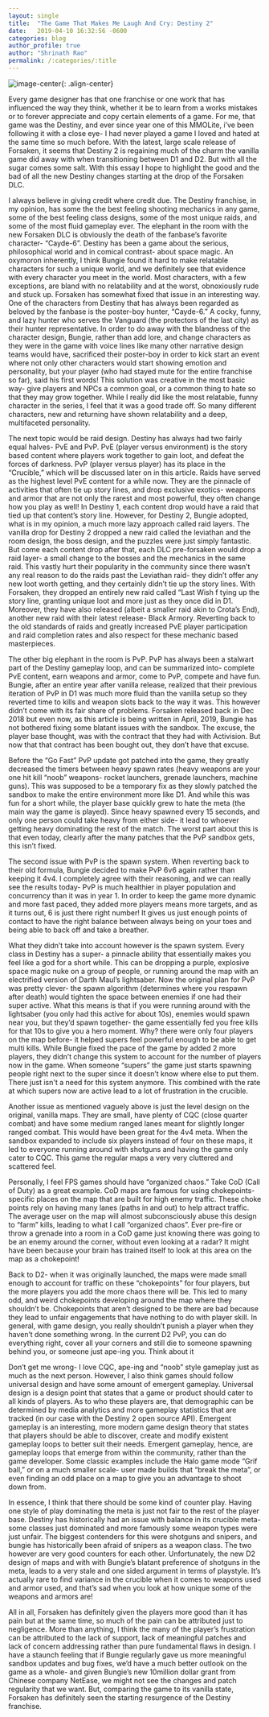 ```yaml
---
layout: single 
title:  "The Game That Makes Me Laugh And Cry: Destiny 2"
date:   2019-04-10 16:32:56 -0600
categories: blog
author_profile: true
author: "Shrinath Rao"
permalink: /:categories/:title
---
```


![image-center](../_img/d2Forsaken.jpg){: .align-center}


Every game designer has that one franchise or one work that has influenced the way they think, whether it be to learn from a works mistakes or to forever appreciate and copy certain elements of a game. For me, that game was the Destiny, and ever since year one of this MMOLite, i’ve been following it with a close eye- I had never played a game I loved and hated at the same time so much before. With the latest, large scale release of Forsaken, it seems that Destiny 2 is regaining much of the charm the vanilla game did away with when transitioning between D1 and D2. But with all the sugar comes some salt. With this essay I hope to highlight the good and the bad of all the new Destiny changes starting at the drop of the Forsaken DLC. 

I always believe in giving credit where credit due. The Destiny franchise, in my opinion, has some the the best feeling shooting mechanics in any game, some of the best feeling class designs, some of the most unique raids, and some of the most fluid gameplay ever. The elephant in the room with the new Forsaken DLC is obviously the death of the fanbase’s favorite character- “Cayde-6”. Destiny has been a game about the serious, philosophical world and in comical contrast- about space magic. An oxymoron inherently, I think Bungie found it hard to make relatable characters for such a unique world, and we definitely see that evidence with every character you meet in the world. Most characters, with a few exceptions, are bland with no relatability and at the worst, obnoxiously rude and stuck up. Forsaken has somewhat fixed that issue in an interesting way. One of the characters from Destiny that has always been regarded as beloved by the fanbase is the poster-boy hunter, “Cayde-6.” A cocky, funny, and lazy hunter who serves the Vanguard (the protectors of the last city) as their hunter representative. In order to do away with the blandness of the character design, Bungie, rather than add lore, and change characters as they were in the game with voice lines like many other narrative design teams would have, sacrificed their poster-boy in order to kick start an event where not only other characters would start showing emotion and personality, but your player (who had stayed mute for the entire franchise so far), said his first words! This solution was creative in the most basic way- give players and NPCs a common goal, or a common thing to hate so that they may grow together. While I really did like the most relatable, funny character in the series, I feel that it was a good trade off. So many different characters, new and returning have shown relatability and a deep, multifaceted personality.

The next topic would be raid design. Destiny has always had two fairly equal halves- PvE and PvP. PvE (player versus environment) is the story based content where players work together to gain loot, and defeat the forces of darkness. PvP (player versus player) has its place in the “Crucible,” which will be discussed later on in this article. Raids have served as the highest level PvE content for a while now. They are the pinnacle of activities that often tie up story lines, and drop exclusive exotics- weapons and armor that are not only the rarest and most powerful, they often change how you play as well! In Destiny 1, each content drop would have a raid that tied up that content’s story line. However, for Destiny 2, Bungie adopted, what is in my opinion, a much more lazy approach called raid layers. The vanilla drop for Destiny 2 dropped a new raid called the leviathan and the room design, the boss design, and the puzzles were just simply fantastic. But come each content drop after that, each DLC pre-forsaken would drop a raid layer- a small change to the bosses and the mechanics in the same raid. This vastly hurt their popularity in the community since there wasn’t any real reason to do the raids past the Leviathan raid- they didn’t offer any new loot worth getting, and they certainly didn’t tie up the story lines. With Forsaken, they dropped an entirely new raid called “Last Wish f tying up the story line, granting unique loot and more just as they once did in D1. Moreover, they have also released (albeit a smaller raid akin to Crota’s End), another new raid with their latest release- Black Armory. Reverting back to the old standards of raids and greatly increased PvE player participation and raid completion rates and also respect for these mechanic based masterpieces.


The other big elephant in the room is PvP. PvP has always been a stalwart part of the Destiny gameplay loop, and can be summarized into- complete PvE content, earn weapons and armor, come to PvP, compete and have fun. Bungie, after an entire year after vanilla release, realized that their previous iteration of PvP in D1 was much more fluid than the vanilla setup so they reverted time to kills and weapon slots back to the way it was. This however didn’t come with its fair share of problems. Forsaken released back in Dec 2018 but even now, as this article is being written in April, 2019, Bungie has not bothered fixing some blatant issues with the sandbox. The excuse, the player base thought, was with the contract that they had with Activision. But now that that contract has been bought out, they don’t have that excuse. 


Before the “Go Fast” PvP update got patched into the game, they greatly decreased the timers between heavy spawn rates (heavy weapons are your one hit kill “noob” weapons- rocket launchers, grenade launchers, machine guns). This was supposed to be a temporary fix as they slowly patched the sandbox to make the entire environment more like D1. And while this was fun for a short while, the player base quickly grew to hate the meta (the main way the game is played). Since heavy spawned every 15 seconds, and only one person could take heavy from either side- it lead to whoever getting heavy dominating the rest of the match. The worst part about this is that even today, clearly after the many patches that the PvP sandbox gets, this isn’t fixed.

The second issue with PvP is the spawn system. When reverting back to their old formula, Bungie decided to make PvP 6v6 again rather than keeping it 4v4. I completely agree with their reasoning, and we can really see the results today- PvP is much healthier in player population and concurrency than it was in year 1. In order to keep the game more dynamic and more fast paced, they added more players means more targets, and as it turns out, 6 is just there right number! It gives us just enough points of contact to have the right balance between always being on your toes and being able to back off and take a breather.

 What they didn’t take into account however is the spawn system. Every class in Destiny has a super- a pinnacle ability that essentially makes you feel like a god for a short while. This can be dropping a purple, explosive space magic nuke on a group of people, or running around the map with an electrified version of Darth Maul’s lightsaber. Now the original plan for PvP was pretty clever- the spawn algorithm (determines where you respawn after death) would tighten the space between enemies if one had their super active. What this means is that if you were running around with the lightsaber (you only had this active for about 10s), enemies would spawn near you, but they’d spawn together- the game essentially fed you free kills for that 10s to give you a hero moment. Why? there were only four players on the map before- it helped supers feel powerful enough to be able to get multi kills. While Bungie fixed the pace of the game by added 2 more players, they didn’t change this system to account for the number of players now in the game. When someone “supers” the game just starts spawning people right next to the super since it doesn’t know where else to put them. There just isn't a need for this system anymore. This combined with the rate at which supers now are active lead to a lot of frustration in the crucible. 

Another issue as mentioned vaguely above is just the level design on the original, vanilla maps. They are small, have plenty of CQC (close quarter combat) and have some medium ranged lanes meant for slightly longer ranged combat. This would have been great for the 4v4 meta. When the sandbox expanded to include six players instead of four on these maps, it led to everyone running around with shotguns and having the game only cater to CQC. This game the regular maps a very very cluttered and scattered feel. 

Personally, I feel FPS games should have “organized chaos.” Take CoD (Call of Duty) as a great example. CoD maps are famous for using chokepoints- specific places on the map that are built for high enemy traffic. These choke points rely on having many lanes (paths in and out) to help attract traffic. The average user on the map will almost subconsciously abuse this design to “farm” kills, leading to what I call “organized chaos”. Ever pre-fire or throw a grenade into a room in a CoD game just knowing there was going to be an enemy around the corner, without even looking at a radar? It might have been because your brain has trained itself to look at this area on the map as a chokepoint!

Back to D2- when it was originally launched, the maps were made small enough to account for traffic on these “chokepoints” for four players, but the more players you add the more chaos there will be. This led to many odd, and weird chokepoints developing around the map where they shouldn’t be. Chokepoints that aren’t designed to be there are bad because they lead to unfair engagements that have nothing to do with player skill. In general, with game design, you really shouldn’t punish a player when they haven’t done something wrong. In the current D2 PvP, you can do everything right, cover all your corners and still die to someone spawning behind you, or someone just ape-ing you. Think about it

Don’t get me wrong- I love CQC, ape-ing and “noob” style gameplay just as much as the next person. However, I also think games should follow universal design and have some amount of emergent gameplay. Universal design is a design point that states that a game or product should cater to all kinds of players. As to who these players are, that demographic can be determined by media analytics and more gameplay statistics that are tracked (in our case with the Destiny 2 open source API). Emergent gameplay is an interesting, more modern game design theory that states that players should be able to discover, create and modify existent gameplay loops to better suit their needs. Emergent gameplay, hence, are gameplay loops that emerge from within the community, rather than the game developer. Some classic examples include the Halo game mode “Grif ball,” or on a much smaller scale- user made builds that “break the meta”, or even finding an odd place on a map to give you an advantage to shoot down from. 

In essence, I think that there should be some kind of counter play. Having one style of play dominating the meta is just not fair to the rest of the player base. Destiny has historically had an issue with balance in its crucible meta- some classes just dominated and more famously some weapon types were just unfair. The biggest contenders for this were shotguns and snipers, and bungie has historically been afraid of snipers as a weapon class. The two however are very good counters for each other. Unfortunately, the new D2 design of maps and with with Bungie’s blatant preference of shotguns in the meta, leads to a very stale and one sided argument in terms of playstyle. It’s actually rare to find variance in the crucible when it comes to weapons used and armor used, and that’s sad when you look at how unique some of the weapons and armors are!

All in all, Forsaken has definitely given the players more good than it has pain but at the same time, so much of the pain can be attributed just to negligence. More than anything, I think the many of the player’s frustration can be attributed to the lack of support, lack of meaningful patches and lack of concern addressing rather than pure fundamental flaws in design. I have a staunch feeling that if Bungie regularly gave us more meaningful sandbox updates and bug fixes, we’d have a much better outlook on the game as a whole- and given Bungie’s new 10million dollar grant from Chinese company NetEase, we might not see the changes and patch regularity that we want. But, comparing the game to its vanilla state, Forsaken has definitely seen the starting resurgence of the Destiny franchise.
